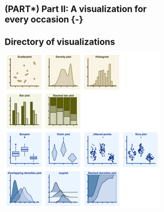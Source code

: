 

# (PART\*) Part II: A visualization for every occasion {-}

# Directory of visualizations

<img src="directory_of_visualizations_files/figure-html/unnamed-chunk-2-1.png" width="768" style="display: block; margin: auto;" />

<img src="directory_of_visualizations_files/figure-html/unnamed-chunk-3-1.png" width="768" style="display: block; margin: auto;" />

<img src="directory_of_visualizations_files/figure-html/unnamed-chunk-4-1.png" width="768" style="display: block; margin: auto;" />
